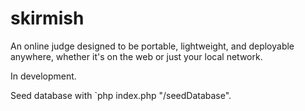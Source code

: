 # skirmish

An online judge designed to be portable, lightweight, and deployable anywhere, whether it's on the web or just your local network.

In development.

Seed database with `php index.php "/seedDatabase".
